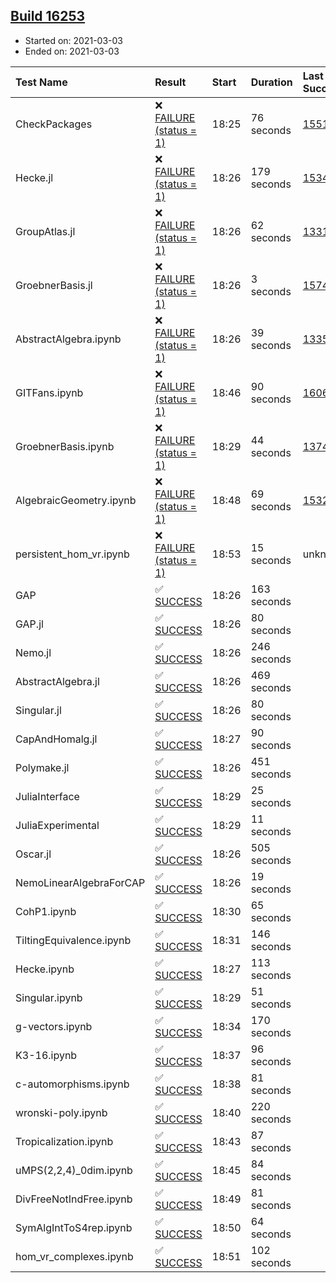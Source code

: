 ## [Build 16253](https://oscarci.mathematik.uni-kl.de/job/oscar/16253/)

* Started on: 2021-03-03
* Ended on: 2021-03-03

| Test Name    | Result | Start | Duration | Last Success | First Failure |
|:-------------|:-------|:------|:---------|:-------------|:--------------|
| CheckPackages | ❌ [FAILURE (status = 1)](https://oscarci.mathematik.uni-kl.de/job/oscar/16253/artifact/logs/build-16253/CheckPackages.log) | 18:25 | 76 seconds | [15514](https://oscarci.mathematik.uni-kl.de/job/oscar/15514/) | [15515](https://oscarci.mathematik.uni-kl.de/job/oscar/15515/) |
| Hecke.jl | ❌ [FAILURE (status = 1)](https://oscarci.mathematik.uni-kl.de/job/oscar/16253/artifact/logs/build-16253/Hecke.jl.log) | 18:26 | 179 seconds | [15344](https://oscarci.mathematik.uni-kl.de/job/oscar/15344/) | [15348](https://oscarci.mathematik.uni-kl.de/job/oscar/15348/) |
| GroupAtlas.jl | ❌ [FAILURE (status = 1)](https://oscarci.mathematik.uni-kl.de/job/oscar/16253/artifact/logs/build-16253/GroupAtlas.jl.log) | 18:26 | 62 seconds | [13311](https://oscarci.mathematik.uni-kl.de/job/oscar/13311/) | [13312](https://oscarci.mathematik.uni-kl.de/job/oscar/13312/) |
| GroebnerBasis.jl | ❌ [FAILURE (status = 1)](https://oscarci.mathematik.uni-kl.de/job/oscar/16253/artifact/logs/build-16253/GroebnerBasis.jl.log) | 18:26 | 3 seconds | [15745](https://oscarci.mathematik.uni-kl.de/job/oscar/15745/) | [15746](https://oscarci.mathematik.uni-kl.de/job/oscar/15746/) |
| AbstractAlgebra.ipynb | ❌ [FAILURE (status = 1)](https://oscarci.mathematik.uni-kl.de/job/oscar/16253/artifact/logs/build-16253/AbstractAlgebra.ipynb.log) | 18:26 | 39 seconds | [13355](https://oscarci.mathematik.uni-kl.de/job/oscar/13355/) | [13356](https://oscarci.mathematik.uni-kl.de/job/oscar/13356/) |
| GITFans.ipynb | ❌ [FAILURE (status = 1)](https://oscarci.mathematik.uni-kl.de/job/oscar/16253/artifact/logs/build-16253/GITFans.ipynb.log) | 18:46 | 90 seconds | [16068](https://oscarci.mathematik.uni-kl.de/job/oscar/16068/) | [16069](https://oscarci.mathematik.uni-kl.de/job/oscar/16069/) |
| GroebnerBasis.ipynb | ❌ [FAILURE (status = 1)](https://oscarci.mathematik.uni-kl.de/job/oscar/16253/artifact/logs/build-16253/GroebnerBasis.ipynb.log) | 18:29 | 44 seconds | [13748](https://oscarci.mathematik.uni-kl.de/job/oscar/13748/) | [13749](https://oscarci.mathematik.uni-kl.de/job/oscar/13749/) |
| AlgebraicGeometry.ipynb | ❌ [FAILURE (status = 1)](https://oscarci.mathematik.uni-kl.de/job/oscar/16253/artifact/logs/build-16253/AlgebraicGeometry.ipynb.log) | 18:48 | 69 seconds | [15322](https://oscarci.mathematik.uni-kl.de/job/oscar/15322/) | [15323](https://oscarci.mathematik.uni-kl.de/job/oscar/15323/) |
| persistent_hom_vr.ipynb | ❌ [FAILURE (status = 1)](https://oscarci.mathematik.uni-kl.de/job/oscar/16253/artifact/logs/build-16253/persistent_hom_vr.ipynb.log) | 18:53 | 15 seconds | unknown | unknown |
| GAP | ✅ [SUCCESS](https://oscarci.mathematik.uni-kl.de/job/oscar/16253/artifact/logs/build-16253/GAP.log) | 18:26 | 163 seconds |  |  |
| GAP.jl | ✅ [SUCCESS](https://oscarci.mathematik.uni-kl.de/job/oscar/16253/artifact/logs/build-16253/GAP.jl.log) | 18:26 | 80 seconds |  |  |
| Nemo.jl | ✅ [SUCCESS](https://oscarci.mathematik.uni-kl.de/job/oscar/16253/artifact/logs/build-16253/Nemo.jl.log) | 18:26 | 246 seconds |  |  |
| AbstractAlgebra.jl | ✅ [SUCCESS](https://oscarci.mathematik.uni-kl.de/job/oscar/16253/artifact/logs/build-16253/AbstractAlgebra.jl.log) | 18:26 | 469 seconds |  |  |
| Singular.jl | ✅ [SUCCESS](https://oscarci.mathematik.uni-kl.de/job/oscar/16253/artifact/logs/build-16253/Singular.jl.log) | 18:26 | 80 seconds |  |  |
| CapAndHomalg.jl | ✅ [SUCCESS](https://oscarci.mathematik.uni-kl.de/job/oscar/16253/artifact/logs/build-16253/CapAndHomalg.jl.log) | 18:27 | 90 seconds |  |  |
| Polymake.jl | ✅ [SUCCESS](https://oscarci.mathematik.uni-kl.de/job/oscar/16253/artifact/logs/build-16253/Polymake.jl.log) | 18:26 | 451 seconds |  |  |
| JuliaInterface | ✅ [SUCCESS](https://oscarci.mathematik.uni-kl.de/job/oscar/16253/artifact/logs/build-16253/JuliaInterface.log) | 18:29 | 25 seconds |  |  |
| JuliaExperimental | ✅ [SUCCESS](https://oscarci.mathematik.uni-kl.de/job/oscar/16253/artifact/logs/build-16253/JuliaExperimental.log) | 18:29 | 11 seconds |  |  |
| Oscar.jl | ✅ [SUCCESS](https://oscarci.mathematik.uni-kl.de/job/oscar/16253/artifact/logs/build-16253/Oscar.jl.log) | 18:26 | 505 seconds |  |  |
| NemoLinearAlgebraForCAP | ✅ [SUCCESS](https://oscarci.mathematik.uni-kl.de/job/oscar/16253/artifact/logs/build-16253/NemoLinearAlgebraForCAP.log) | 18:26 | 19 seconds |  |  |
| CohP1.ipynb | ✅ [SUCCESS](https://oscarci.mathematik.uni-kl.de/job/oscar/16253/artifact/logs/build-16253/CohP1.ipynb.log) | 18:30 | 65 seconds |  |  |
| TiltingEquivalence.ipynb | ✅ [SUCCESS](https://oscarci.mathematik.uni-kl.de/job/oscar/16253/artifact/logs/build-16253/TiltingEquivalence.ipynb.log) | 18:31 | 146 seconds |  |  |
| Hecke.ipynb | ✅ [SUCCESS](https://oscarci.mathematik.uni-kl.de/job/oscar/16253/artifact/logs/build-16253/Hecke.ipynb.log) | 18:27 | 113 seconds |  |  |
| Singular.ipynb | ✅ [SUCCESS](https://oscarci.mathematik.uni-kl.de/job/oscar/16253/artifact/logs/build-16253/Singular.ipynb.log) | 18:29 | 51 seconds |  |  |
| g-vectors.ipynb | ✅ [SUCCESS](https://oscarci.mathematik.uni-kl.de/job/oscar/16253/artifact/logs/build-16253/g-vectors.ipynb.log) | 18:34 | 170 seconds |  |  |
| K3-16.ipynb | ✅ [SUCCESS](https://oscarci.mathematik.uni-kl.de/job/oscar/16253/artifact/logs/build-16253/K3-16.ipynb.log) | 18:37 | 96 seconds |  |  |
| c-automorphisms.ipynb | ✅ [SUCCESS](https://oscarci.mathematik.uni-kl.de/job/oscar/16253/artifact/logs/build-16253/c-automorphisms.ipynb.log) | 18:38 | 81 seconds |  |  |
| wronski-poly.ipynb | ✅ [SUCCESS](https://oscarci.mathematik.uni-kl.de/job/oscar/16253/artifact/logs/build-16253/wronski-poly.ipynb.log) | 18:40 | 220 seconds |  |  |
| Tropicalization.ipynb | ✅ [SUCCESS](https://oscarci.mathematik.uni-kl.de/job/oscar/16253/artifact/logs/build-16253/Tropicalization.ipynb.log) | 18:43 | 87 seconds |  |  |
| uMPS(2,2,4)_0dim.ipynb | ✅ [SUCCESS](https://oscarci.mathematik.uni-kl.de/job/oscar/16253/artifact/logs/build-16253/uMPS-2-2-4-_0dim.ipynb.log) | 18:45 | 84 seconds |  |  |
| DivFreeNotIndFree.ipynb | ✅ [SUCCESS](https://oscarci.mathematik.uni-kl.de/job/oscar/16253/artifact/logs/build-16253/DivFreeNotIndFree.ipynb.log) | 18:49 | 81 seconds |  |  |
| SymAlgIntToS4rep.ipynb | ✅ [SUCCESS](https://oscarci.mathematik.uni-kl.de/job/oscar/16253/artifact/logs/build-16253/SymAlgIntToS4rep.ipynb.log) | 18:50 | 64 seconds |  |  |
| hom_vr_complexes.ipynb | ✅ [SUCCESS](https://oscarci.mathematik.uni-kl.de/job/oscar/16253/artifact/logs/build-16253/hom_vr_complexes.ipynb.log) | 18:51 | 102 seconds |  |  |

